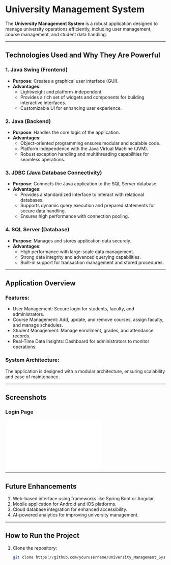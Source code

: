 # University Management System

The **University Management System** is a robust application designed to manage university operations efficiently, including user management, course management, and student data handling.

---

## Technologies Used and Why They Are Powerful

### 1. **Java Swing (Frontend)**
   - **Purpose**: Creates a graphical user interface (GUI).
   - **Advantages**:
     - Lightweight and platform-independent.
     - Provides a rich set of widgets and components for building interactive interfaces.
     - Customizable UI for enhancing user experience.

### 2. **Java (Backend)**
   - **Purpose**: Handles the core logic of the application.
   - **Advantages**:
     - Object-oriented programming ensures modular and scalable code.
     - Platform independence with the Java Virtual Machine (JVM).
     - Robust exception handling and multithreading capabilities for seamless operations.

### 3. **JDBC (Java Database Connectivity)**
   - **Purpose**: Connects the Java application to the SQL Server database.
   - **Advantages**:
     - Provides a standardized interface to interact with relational databases.
     - Supports dynamic query execution and prepared statements for secure data handling.
     - Ensures high performance with connection pooling.

### 4. **SQL Server (Database)**
   - **Purpose**: Manages and stores application data securely.
   - **Advantages**:
     - High performance with large-scale data management.
     - Strong data integrity and advanced querying capabilities.
     - Built-in support for transaction management and stored procedures.

---

## Application Overview

### **Features**:
- User Management: Secure login for students, faculty, and administrators.
- Course Management: Add, update, and remove courses, assign faculty, and manage schedules.
- Student Management: Manage enrollment, grades, and attendance records.
- Real-Time Data Insights: Dashboard for administrators to monitor operations.

### **System Architecture**:
The application is designed with a modular architecture, ensuring scalability and ease of maintenance.

---

## Screenshots

### **Login Page**
![Login Page](file:///C:/Users/ahmed/Downloads/Screenshot+2024-12-25+003032.png.html)

---

## Future Enhancements
1. Web-based interface using frameworks like Spring Boot or Angular.
2. Mobile application for Android and iOS platforms.
3. Cloud database integration for enhanced accessibility.
4. AI-powered analytics for improving university management.

---

## How to Run the Project
1. Clone the repository:
   ```bash
   git clone https://github.com/yourusername/University_Management_System.git
